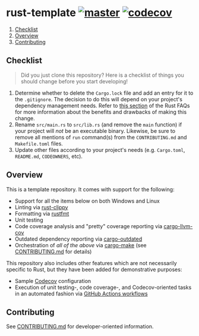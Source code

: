 # rust-template [![master](https://github.com/cooperwalbrun/rust-template/actions/workflows/master.yml/badge.svg)](https://github.com/cooperwalbrun/rust-template/actions/workflows/master.yml) [![codecov](https://codecov.io/gh/cooperwalbrun/rust-template/branch/master/graph/badge.svg?token=SFH1NL79H4)](https://codecov.io/gh/cooperwalbrun/rust-template)

1. [Checklist](#checklist)
2. [Overview](#overview)
3. [Contributing](#contributing)

## Checklist

>Did you just clone this repository? Here is a checklist of things you should change before you
>start developing!

1. Determine whether to delete the `Cargo.lock` file and add an entry for it to the `.gitignore`.
   The decision to do this will depend on your project's dependency management needs. Refer to
   [this section](https://doc.rust-lang.org/cargo/faq.html#why-have-cargolock-in-version-control) of
   the Rust FAQs for more information about the benefits and drawbacks of making this change.
2. Rename `src/main.rs` to `src/lib.rs` (and remove the `main` function) if your project will *not*
   be an executable binary. Likewise, be sure to remove all mentions of `run` command(s) from the
   `CONTRIBUTING.md` and `Makefile.toml` files.
3. Update other files according to your project's needs (e.g. `Cargo.toml`, `README.md`,
   `CODEOWNERS`, etc).

## Overview

This is a template repository. It comes with support for the following:

* Support for all the items below on both Windows and Linux
* Linting via [rust-clippy](https://github.com/rust-lang/rust-clippy)
* Formatting via [rustfmt](https://github.com/rust-lang/rustfmt)
* Unit testing
* Code coverage analysis and "pretty" coverage reporting via
  [cargo-llvm-cov](https://github.com/taiki-e/cargo-llvm-cov)
* Outdated dependency reporting via [cargo-outdated](https://github.com/kbknapp/cargo-outdated)
* Orchestration of *all of the above* via [cargo-make](https://github.com/sagiegurari/cargo-make)
(see [CONTRIBUTING.md](CONTRIBUTING.md) for details)

This repository also includes other features which are not necessarily specific to Rust, but they
have been added for demonstrative purposes:

* Sample [Codecov](https://app.codecov.io) configuration
* Execution of unit testing-, code coverage-, and Codecov-oriented tasks in an automated fashion via
  [GitHub Actions workflows](https://docs.github.com/en/actions)

## Contributing

See [CONTRIBUTING.md](CONTRIBUTING.md) for developer-oriented information.

